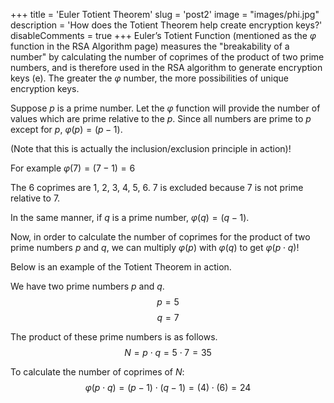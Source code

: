 +++
title = 'Euler Totient Theorem'
slug = 'post2'
image = "images/phi.jpg"
description = 'How does the Totient Theorem help create encryption keys?'
disableComments = true
+++
Euler’s Totient Function (mentioned as the $φ$ function in the RSA Algorithm page) measures the "breakability of a number" by calculating the number of coprimes of the product of two prime numbers, and is therefore used in the RSA algorithm to generate encryption keys (e). The greater the $φ$ number, the more possibilities of unique encryption keys. 

Suppose $p$ is a prime number. Let the $φ$ function will provide the number of values which are prime relative to the $p$. Since all numbers are prime to $p$ except for $p$,  $φ(p) = (p-1)$. 

(Note that this is actually the inclusion/exclusion principle in action)!

For example $φ(7) = (7-1) = 6$ 

The 6 coprimes are 1, 2, 3, 4, 5, 6. 7 is excluded because 7 is not prime relative to 7.

In the same manner, if $q$ is a prime number,  $φ(q) = (q-1)$. 

Now, in order to calculate the number of coprimes for the product of two prime numbers $p$ and $q$, we can multiply $φ(p)$ with $φ(q)$ to get $φ(p \cdot q)$!

Below is an example of the Totient Theorem in action.

We have two prime numbers $p$ and $q$.
$$ p = 5 $$
$$ q = 7 $$

The product of these prime numbers is as follows.
$$ N = p \cdot q = 5 \cdot 7 = 35 $$

To calculate the number of coprimes of $N$:
$$ φ (p \cdot q) = (p-1)\cdot (q-1) = (4) \cdot (6) = 24 $$




